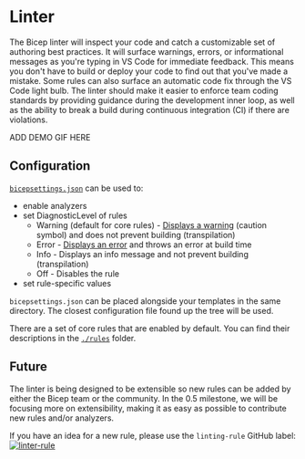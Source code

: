 # Linter

The Bicep linter will inspect your code and catch a customizable set of authoring best practices. It will surface warnings, errors, or informational messages as you're typing in VS Code for immediate feedback. This means you don't have to build or deploy your code to find out that you've made a mistake. Some rules can also surface an automatic code fix through the VS Code light bulb. The linter should make it easier to enforce team coding standards by providing guidance during the development inner loop, as well as the ability to break a build during continuous integration (CI) if there are violations.

ADD DEMO GIF HERE

## Configuration

[`bicepsettings.json`](./src/Bicep.Core/Configuration/bicepsettings.json) can be used to:

- enable analyzers
- set DiagnosticLevel of rules
  - Warning (default for core rules) - [Displays a warning](https://code.visualstudio.com/docs/editor/editingevolved#_errors-warnings) (caution symbol) and does not prevent building (transpilation)
  - Error - [Displays an error](https://code.visualstudio.com/docs/editor/editingevolved#_errors-warnings) and throws an error at build time
  - Info - Displays an info message and not prevent building (transpilation)
  - Off - Disables the rule
- set rule-specific values

`bicepsettings.json` can be placed alongside your templates in the same directory. The closest configuration file found up the tree will be used.

There are a set of core rules that are enabled by default. You can find their descriptions in the [`./rules`](./rules) folder.

## Future

The linter is being designed to be extensible so new rules can be added by either the Bicep team or the community. In the 0.5 milestone, we will be focusing more on extensibility, making it as easy as possible to contribute new rules and/or analyzers.

If you have an idea for a new rule, please use the ```linting-rule``` GitHub label: [![linter-rule](https://img.shields.io/github/issues/Azure/Bicep/linting-rule?color=important&label=linting-rule)](https://github.com/Azure/Bicep/issues?q=is%3Aissue+is%3Aopen+label%3A%22linting-rule%22)
